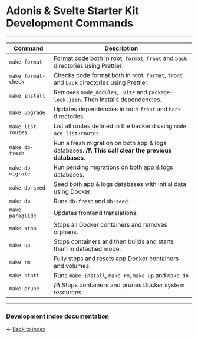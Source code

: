 # Adonis & Svelte Starter Kit Development Commands

---

| Command              | Description                                                                                               |
|----------------------|-----------------------------------------------------------------------------------------------------------|
| `make format`        | Format code both in root, `format`, `front` and `back` directories using Prettier.                        |
| `make format-check`  | Checks code format both in root, `format`, `front` and `back` directories using Prettier.                 |
| `make install`       | Removes `node_modules`, `.vite` and `package-lock.json`. Then installs dependencies.                      |
| `make upgrade`       | Updates dependencies in both `front` and `back` directories.                                              |
| `make list-routes`   | List all routes defined in the backend using `node ace list:routes`.                                      |
| `make db-fresh`      | Run a fresh migration on both app & logs databases. **/!\\** **This call clear the previous databases**.  |
| `make db-migrate`    | Run pending migrations on both app & logs databases.                                                      |
| `make db-seed`       | Seed both app & logs databases with initial data using Docker.                                            |
| `make db`            | Runs `db-fresh` and `db-seed`.                                                                            |
| `make paraglide`     | Updates frontend translations.                                                                            |
| `make stop`          | Stops all Docker containers and removes orphans.                                                          |
| `make up`            | Stops containers and then builds and starts them in detached mode.                                        |
| `make rm`            | Fully stops and resets app Docker containers and volumes.                                                 |
| `make start`         | Runs `make install`, `make rm`, `make up` and `make db`                                                   |
| `make prune`         | **/!\\** Stops containers and prunes Docker system resources.                                             |

---

### Development index documentation

&larr; [Back to index](index.md)
